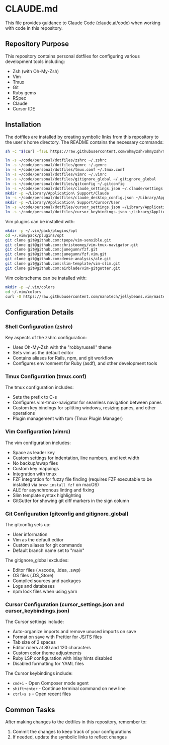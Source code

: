 # CLAUDE.md

This file provides guidance to Claude Code (claude.ai/code) when working with code in this repository.

## Repository Purpose

This repository contains personal dotfiles for configuring various development tools including:

- Zsh (with Oh-My-Zsh)
- Vim
- Tmux
- Git
- Ruby gems
- RSpec
- Claude
- Cursor IDE

## Installation

The dotfiles are installed by creating symbolic links from this repository to the user's home directory. The README contains the necessary commands:

```bash
sh -c "$(curl -fsSL https://raw.githubusercontent.com/ohmyzsh/ohmyzsh/master/tools/install.sh)"

ln -s ~/code/personal/dotfiles/zshrc ~/.zshrc
ln -s ~/code/personal/dotfiles/gemrc ~/.gemrc
ln -s ~/code/personal/dotfiles/tmux.conf ~/.tmux.conf
ln -s ~/code/personal/dotfiles/vimrc ~/.vimrc
ln -s ~/code/personal/dotfiles/gitignore_global ~/.gitignore_global
ln -s ~/code/personal/dotfiles/gitconfig ~/.gitconfig
ln -s ~/code/personal/dotfiles/claude_settings.json ~/.claude/settings.json
mkdir -p ~/Library/Application\ Support/Claude
ln -s ~/code/personal/dotfiles/claude_desktop_config.json ~/Library/Application\ Support/Claude/claude_desktop_config.json
mkdir -p ~/Library/Application\ Support/Cursor/User
ln -s ~/code/personal/dotfiles/cursor_settings.json ~/Library/Application\ Support/Cursor/User/settings.json
ln -s ~/code/personal/dotfiles/cursor_keybindings.json ~/Library/Application\ Support/Cursor/User/keybindings.json
```

Vim plugins can be installed with:

```bash
mkdir -p ~/.vim/pack/plugins/opt
cd ~/.vim/pack/plugins/opt
git clone git@github.com:tpope/vim-sensible.git
git clone git@github.com:christoomey/vim-tmux-navigator.git
git clone git@github.com:junegunn/fzf.git
git clone git@github.com:junegunn/fzf.vim.git
git clone git@github.com:dense-analysis/ale.git
git clone git@github.com:slim-template/vim-slim.git
git clone git@github.com:airblade/vim-gitgutter.git
```

Vim colorscheme can be installed with:

```bash
mkdir -p ~/.vim/colors
cd ~/.vim/colors
curl -O https://raw.githubusercontent.com/nanotech/jellybeans.vim/master/colors/jellybeans.vim
```

## Configuration Details

### Shell Configuration (zshrc)

Key aspects of the zshrc configuration:
- Uses Oh-My-Zsh with the "robbyrussell" theme
- Sets vim as the default editor
- Contains aliases for Rails, npm, and git workflow
- Configures environment for Ruby (asdf), and other development tools

### Tmux Configuration (tmux.conf)

The tmux configuration includes:
- Sets the prefix to C-s
- Configures vim-tmux-navigator for seamless navigation between panes
- Custom key bindings for splitting windows, resizing panes, and other operations
- Plugin management with tpm (Tmux Plugin Manager)

### Vim Configuration (vimrc)

The vim configuration includes:
- Space as leader key
- Custom settings for indentation, line numbers, and text width
- No backup/swap files
- Custom key mappings
- Integration with tmux
- FZF integration for fuzzy file finding (requires FZF executable to be installed via `brew install fzf` on macOS)
- ALE for asynchronous linting and fixing
- Slim template syntax highlighting
- GitGutter for showing git diff markers in the sign column

### Git Configuration (gitconfig and gitignore_global)

The gitconfig sets up:
- User information
- Vim as the default editor
- Custom aliases for git commands
- Default branch name set to "main"

The gitignore_global excludes:
- Editor files (.vscode, .idea, .swp)
- OS files (.DS_Store)
- Compiled sources and packages
- Logs and databases
- npm lock files when using yarn

### Cursor Configuration (cursor_settings.json and cursor_keybindings.json)

The Cursor settings include:
- Auto-organize imports and remove unused imports on save
- Format on save with Prettier for JS/TS files
- Tab size of 2 spaces
- Editor rulers at 80 and 120 characters
- Custom color theme adjustments
- Ruby LSP configuration with inlay hints disabled
- Disabled formatting for YAML files

The Cursor keybindings include:
- `cmd+i` - Open Composer mode agent
- `shift+enter` - Continue terminal command on new line
- `ctrl+s s` - Open recent files

## Common Tasks

After making changes to the dotfiles in this repository, remember to:

1. Commit the changes to keep track of your configurations
2. If needed, update the symbolic links to reflect changes